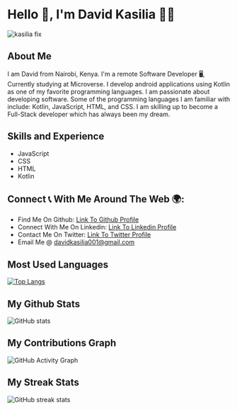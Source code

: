 # Hello 👋, I'm David Kasilia :technologist:

![kasilia fix](https://user-images.githubusercontent.com/83514256/184364086-ea5fb9c3-0e43-4924-a981-5990f868da44.png)


## About Me 
I am David from Nairobi, Kenya. I'm a remote Software Developer 🖥️, Currently studying at Microverse. I develop android applications using Kotlin as one of my favorite programming languages. I am passionate about developing software. Some of the programming languages I am familiar with include: Kotlin, JavaScript, HTML, and CSS. I am skilling up to become a Full-Stack developer which has always been my dream.

## Skills and Experience
<ul>
<li>JavaScript</li>
<li>CSS</li>
<li>HTML</li>
<li>Kotlin</li>
</ul>

## Connect :telephone_receiver: With Me Around The Web :earth_africa::
<ul>
<li>Find Me On Github: <a href="https://github.com/David-Kasilia">Link To Github Profile</a></li>
<li>Connect With Me On Linkedin: <a href="https://www.linkedin.com/in/david-kasilia-846241211/">Link To Linkedin Profile</a></li>
<li>Contact Me On Twitter: <a href="https://twitter.com/DavidKasilia">Link To Twitter Profile</a></li>
<li>Email Me @ <a href="davidkasilia001@gmail.com">davidkasilia001@gmail.com</a></li>
</ul>


## Most Used Languages
[![Top Langs](https://github-readme-stats.vercel.app/api/top-langs/?username=David-Kasilia)](https://github.com/anuraghazra/github-readme-stats)


## My Github Stats
![GitHub stats](https://github-readme-stats.vercel.app/api?username=David-Kasilia&show_icons=true)  


## My Contributions Graph
![GitHub Activity Graph](https://activity-graph.herokuapp.com/graph?username=David-Kasilia) 


## My Streak Stats
![GitHub streak stats](https://github-readme-streak-stats.herokuapp.com/?user=David-Kasilia)  


